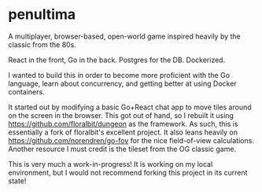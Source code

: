 # penultima
A multiplayer, browser-based, open-world game inspired heavily by the classic from the 80s. 

React in the front, Go in the back. Postgres for the DB. Dockerized. 

I wanted to build this in order to become more proficient with the Go language, learn about concurrency, and getting better at using Docker containers.

It started out by modifying a basic Go+React chat app to move tiles around on the screen in the browser. This got out of hand, so I rebuilt it using https://github.com/floralbit/dungeon
as the framework. As such, this is essentially a fork of floralbit's excellent project. It also leans heavily on https://github.com/norendren/go-fov for the nice field-of-view calculations. 
Another resource I must credit is the tileset from the OG classic game.

This is very much a work-in-progress! It is working on my local environment, but I would not recommend forking this project in its current state!
